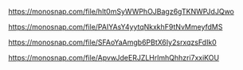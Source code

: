 https://monosnap.com/file/hlt0mSyWWPhOJBagz6gTKNWPJdJQwo

https://monosnap.com/file/PAIYAsY4yytqNkxkhF9tNvMmeyfdMS

https://monosnap.com/file/SFAoYaAmgb6PBtX6Iy2srxqzsFdIk0

https://monosnap.com/file/ApvwJdeERJZLHrlmhQhhzri7xxiKOU
